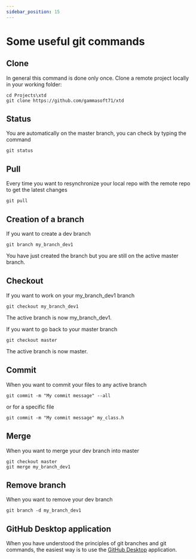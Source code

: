```yaml
---
sidebar_position: 15
---
```


# Some useful git commands

## Clone

In general this command is done only once.
Clone a remote project locally in your working folder:

```
cd Projects\xtd
git clone https://github.com/gammasoft71/xtd
```

## Status

You are automatically on the master branch, you can check by typing the command

```
git status
```

## Pull

Every time you want to resynchronize your local repo with the remote repo to get the latest changes

```
git pull
```

## Creation of a branch

If you want to create a dev branch 

```
git branch my_branch_dev1
```

You have just created the branch but you are still on the active master branch.

## Checkout

If you want to work on your my_branch_dev1 branch

```
git checkout my_branch_dev1
```

The active branch is now my_branch_dev1.

If you want to go back to your master branch

```
git checkout master
```

The active branch is now master.

## Commit

When you want to commit your files to any active branch

```
git commit -m "My commit message" --all
```

or for a specific file

```
git commit -m "My commit message" my_class.h
```

## Merge

When you want to merge your dev branch into master

```
git checkout master
git merge my_branch_dev1
```

## Remove branch

When you want to remove your dev branch

```
git branch -d my_branch_dev1
```

## GitHub Desktop application

When you have understood the principles of git branches and git commands, the easiest way is to use the [GitHub Desktop](https://desktop.github.com) application.
